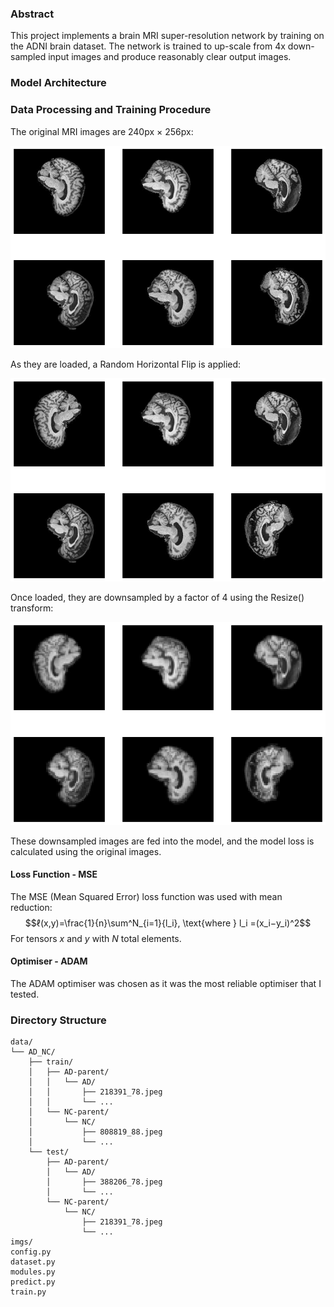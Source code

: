 ### Abstract
This project implements a brain MRI super-resolution network by training on the ADNI brain dataset. The network is trained to up-scale from 4x down-sampled input images and produce reasonably clear output images.

### Model Architecture


### Data Processing and Training Procedure
The original MRI images are 240px $\times$ 256px:

![Original Images](doc/original.png)

As they are loaded, a Random Horizontal Flip is applied:

![Flipped Images](doc/original-flipped.png)

Once loaded, they are downsampled by a factor of 4 using the Resize() transform:

![Downsampled Images](doc/downsampled.png)

These downsampled images are fed into the model, and the model loss is calculated using the original images.

#### Loss Function - MSE
The MSE (Mean Squared Error) loss function was used with mean reduction:
    $$ℓ(x,y)=\frac{1}{n}\sum^N_{i=1}{l_i}, \text{where }  l_i =(x_i−y_i)^2$$
For tensors $x$ and $y$ with $N$ total elements.


#### Optimiser - ADAM
The ADAM optimiser was chosen as it was the most reliable optimiser that I tested.

### Directory Structure

    data/
    └── AD_NC/
        ├── train/
        │   ├── AD-parent/
        │   │   └── AD/
        │   │       ├── 218391_78.jpeg
        │   │       └── ...
        │   └── NC-parent/
        │       └── NC/
        │           ├── 808819_88.jpeg
        │           └── ...
        └── test/
            ├── AD-parent/
            │   └── AD/
            │       ├── 388206_78.jpeg
            │       └── ...
            └── NC-parent/
                └── NC/
                    ├── 218391_78.jpeg
                    └── ...
    imgs/
    config.py
    dataset.py
    modules.py
    predict.py
    train.py
